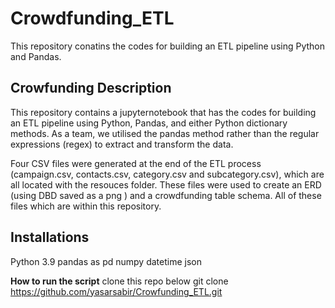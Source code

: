 # Crowdfunding_ETL
This repository conatins the codes for building an ETL pipeline using Python and Pandas.
 
## Crowfunding Description
This repository contains a jupyternotebook that has the codes for building an ETL pipeline using Python, Pandas, and either Python dictionary methods. As a team, we utilised the pandas method rather than the regular expressions (regex) to extract and transform the data. 

Four CSV files were generated at the end of the ETL process (campaign.csv, contacts.csv, category.csv and subcategory.csv), which are all located with the resouces folder. These files were used to create an ERD (using DBD saved as a png ) and a crowdfunding table schema. All of these files which are within this repository. 


## Installations
Python 3.9
pandas as pd
numpy
datetime
json


**How to run the script**
clone this repo below
git clone https://github.com/yasarsabir/Crowfunding_ETL.git


